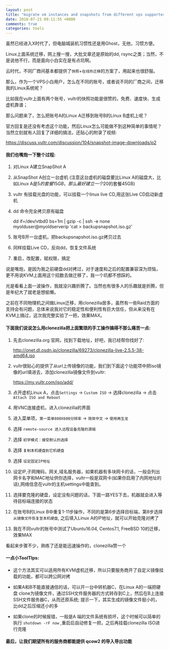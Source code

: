 ```yaml
---
layout: post
title: "migrate vm instances and snapshots from different vps supporters or accounts"
date: 2018-07-21 09:11:55 +0800
comments: true
categories: tools
---
```


虽然已经进入X时代了，但电脑城装机习惯性还是用Ghost，无他，习惯方便。

Linux上面系统迁移，网上搜一搜，大批文章还是原始的dd, rsync之类；当然，不是说他不行，而是面向小白实在是有点坑啊。

云时代，不同厂商间基本都提供了`快照`+`在线热迁移`的方案了，用起来也很舒服。

那么，作为一个VPS小白用户，怎么在不同的账号，或者说不同的厂商之间，迁移我的Linux系统呢？

比如我在vultr上面有两个账号，vultr的快照功能是很赞的，免费、速度快、生成虚机靠谱；

那么问题来了，怎么把账号A的Linux A迁移到账号B的Linux B虚机上呢？

官方回复是还没有考虑这个功能，然后Linux怎么可能做不到这种简单的事情呢？当然立刻就有人回复了详细的搞法，还贴心的附录了视频:

https://discuss.vultr.com/discussion/104/snapshot-image-downloads/p2

<!-- more -->

#### 我们也嘴炮一下整个过程:

1. 对Linux A建立SnapShot A

2. 从SnapShot A创立一台虚机 (注意这台虚机的磁盘要比Linux A的磁盘大，比如Linux A是5$的套餐15GB，那么最好建立一个20$的套餐45GB)

3. vultr 有挂载光盘的功能，可以挂载一个linux live CD,用这张Live CD启动新虚机

4. dd 命令完全拷贝原有磁盘

    dd if=/dev/vtbd0 bs=1m | gzip -c | ssh -e none myolduser@myoldserverip 'cat > backupsnapshot.iso.gz'

5. 账号B开一台虚机，把backupsnapshot.iso.gz拷贝过去

6. 同样挂载Live CD，反向dd，恢复文件系统

7. 重启，改配置，赋权限，搞定


说是嘴炮，是因为我之前硬盘dd对拷过，对于速度和之后的配置兼容深为烦恼，更不用说KVM上面用这个招数去做迁移了，我一个坑都不想踩的。

光是看看上面一波操作，我就没兴趣折腾了。当然也有很多人的乐趣就是折腾，但是年纪大了就老是想偷懒。

之前在不同物理机之间做Linux迁移，用clonezilla居多，虽然有一些Raid方面的支持会有问题，总体来说我对它的稳定性和便利性有巨大信任，但从来没有在KVM上搞过，这次我完整实验了一把，效果MAX。

#### 下面我们说说怎么用clonezilla把上面繁琐的手工操作搞得不那么痛苦一点:

1. 先去clonezilla.org 官网，找到下载地址，好吧，我已经帮你找好了:

    http://onet.dl.osdn.jp/clonezilla/69273/clonezilla-live-2.5.5-38-amd64.iso

2. vultr很贴心的提供了从url上传镜像的功能，我们到下面这个功能项中把iso镜像的url填进去，添加clonezilla镜像文件到vultr:

    https://my.vultr.com/iso/add/

3. 点开虚机Linux A，点击`Settings` -> `Custom ISO` -> 选择clonezilla -> 点击 `Attach ISO and Reboot`

4. 用VNC连接虚机，进入clonezilla的界面

5. 进入菜单项，`第一菜单800X600分辨率` -> `简体中文` -> `使用再生龙`

6. 选择 `remote-source 进入远程设备克隆的源端`

7. 选择 `初学模式：接受默认的选择`

8. 选择 `复制本机硬盘到它机硬盘`

9. 选择 `设定固定IP地址`

10. 设定IP,子网掩码，网关,域名服务器，如果机器有多块网卡的话，一般会列出网卡名字和MAC地址供你选择，vultr一般是双网卡(如果你启用了内网地址的话),网络信息在vultr的主机settings中能查到。

11. 选择要克隆的硬盘，设定没有问题的话，下面一路YES下去，机器就会进入等待目标端连接的状态

12. 在账号B的Linux B中重复1-11步操作，不同的是第6步选择目标端，第8步选择 `从镜像文件恢复至本机硬盘`, 之后填入Linux A的IP地址，就可以开始克隆对拷了

13. 我在不同vultr的账号中测试了Ubuntu16.04, Centos7.1, FreeBSD 10的迁移，效果MAX


看起来步骤不少，熟练了还是能迅速操作的，clonezilla赞一个


#### 一点小ToolTIps:

* 这个方法其实可以适用所有KVM虚机迁移，所以只要服务商开了自定义镜像挂载的功能，都可以跨公网对拷

* 如果A和B不能直接通信的话，可以开一台中转机器C，在Linux A的一端把硬盘 clone为镜像文件，通过SSH文件服务器的方式转存到C上，然后在B上连接SSH文件服务器C，从而还原系统; 提示一下，其实生成的镜像文件挺小的，比dd之后压缩还小的多

* 如果clone的时候报错，一般是A 端的文件系统有损坏，这个时候可以简单的执行 `shutdown -rF now` ,重启后自动修复一把，之后再挂载clonezilla ISO进行克隆


#### 最后，让我们期望所有的服务商都能提供 qcow2 的导入导出功能



